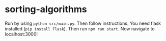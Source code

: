 # sorting-algorithms

Run by using `python src/main.py`.
Then follow instructions.
You need flask installed (`pip install Flask`).
Then run `npm run start`.
Now navigate to localhost:3000!
